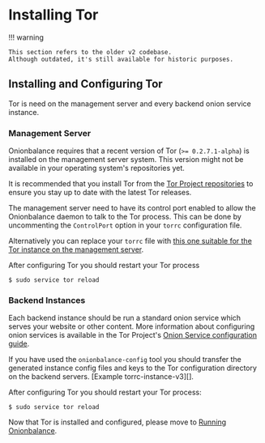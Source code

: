 # Installing Tor

!!! warning

    This section refers to the older v2 codebase.
    Although outdated, it's still available for historic purposes.

## Installing and Configuring Tor

Tor is need on the management server and every backend onion service
instance.

### Management Server

Onionbalance requires that a recent version of Tor (`>= 0.2.7.1-alpha`)
is installed on the management server system. This version might not be
available in your operating system's repositories yet.

It is recommended that you install Tor from the [Tor Project
repositories](https://www.torproject.org/download/download-unix.html.en)
to ensure you stay up to date with the latest Tor releases.

The management server need to have its control port enabled to allow the
Onionbalance daemon to talk to the Tor process. This can be done by
uncommenting the `ControlPort` option in your `torrc` configuration
file.

Alternatively you can replace your `torrc` file with
[this one suitable for the Tor instance on the management server][].

After configuring Tor you should restart your Tor process

```console
$ sudo service tor reload
```

[this one suitable for the Tor instance on the management server]: https://gitlab.torproject.org/tpo/onion-services/onionbalance/-/blob/main/onionbalance/config_generator/data/torrc-server

### Backend Instances

Each backend instance should be run a standard onion service which
serves your website or other content. More information about configuring
onion services is available in the Tor Project's [Onion Service configuration
guide][].

[Onion Service configuration guide]: https://community.torproject.org/onion-services/setup/

If you have used the `onionbalance-config` tool you should transfer the
generated instance config files and keys to the Tor configuration
directory on the backend servers. [Example torrc-instance-v3][].

After configuring Tor you should restart your Tor process:

```console
$ sudo service tor reload
```

Now that Tor is installed and configured, please move to
[Running Onionbalance](running_onionbalance.md).

[Example torrc-instance-v2]: https://gitlab.torproject.org/tpo/onion-services/onionbalance/-/blob/main/onionbalance/config_generator/data/torrc-instance-v2
